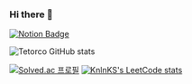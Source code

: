 ### Hi there 👋

[![Notion Badge](https://img.shields.io/badge/Notion-7719AA?style=flat-square&logo=notion&link=https://lush-saltopus-708.notion.site/TetorCo-Notion-28a2a3785b4d438d8eec908d8dd821d8)](https://lush-saltopus-708.notion.site/TetorCo-Notion-28a2a3785b4d438d8eec908d8dd821d8)

![Tetorco GitHub stats](https://github-readme-stats.vercel.app/api?username=Tetorco&show_icons=true&theme=cobalt2)

[![Solved.ac 프로필](http://mazassumnida.wtf/api/v2/generate_badge?boj=zzaa0323)](https://solved.ac/zzaa0323)
[![KnlnKS's LeetCode stats](https://leetcode-stats-six.vercel.app/api?username=TetorCo&theme=dark)](https://github.com/TetorCo/leetcode-stats)

<!--
**TetorCo/TetorCo** is a ✨ _special_ ✨ repository because its `README.md` (this file) appears on your GitHub profile.

Here are some ideas to get you started:

- 🔭 I’m currently working on ...
- 🌱 I’m currently learning ...
- 👯 I’m looking to collaborate on ...
- 🤔 I’m looking for help with ...
- 💬 Ask me about ...
- 📫 How to reach me: ...
- 😄 Pronouns: ...
- ⚡ Fun fact: ...
-->
